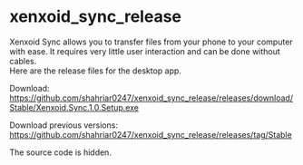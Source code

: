 # xenxoid_sync_release

Xenxoid Sync allows you to transfer files from your phone to your computer with ease. It requires very little user interaction and can be done without cables.
<br>
Here are the release files for the desktop app. 

Download:
https://github.com/shahriar0247/xenxoid_sync_release/releases/download/Stable/Xenxoid.Sync.1.0.Setup.exe

Download previous versions:
https://github.com/shahriar0247/xenxoid_sync_release/releases/tag/Stable

The source code is hidden.
